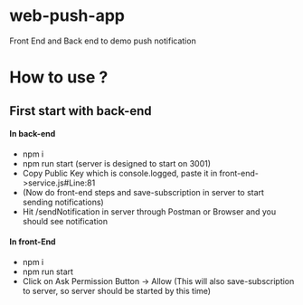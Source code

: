 # web-push-app
Front End and Back end to demo push notification

# How to use ?
## First start with back-end
#### In back-end
- npm i
- npm run start (server is designed to start on 3001)
- Copy Public Key which is console.logged, paste it in front-end->service.js#Line:81
- (Now do front-end steps and save-subscription in server to start sending notifications)
- Hit /sendNotification in server through Postman or Browser and you should see notification

#### In front-End
- npm i
- npm run start
- Click on Ask Permission Button -> Allow (This will also save-subscription to server, so server should be started by this time)

